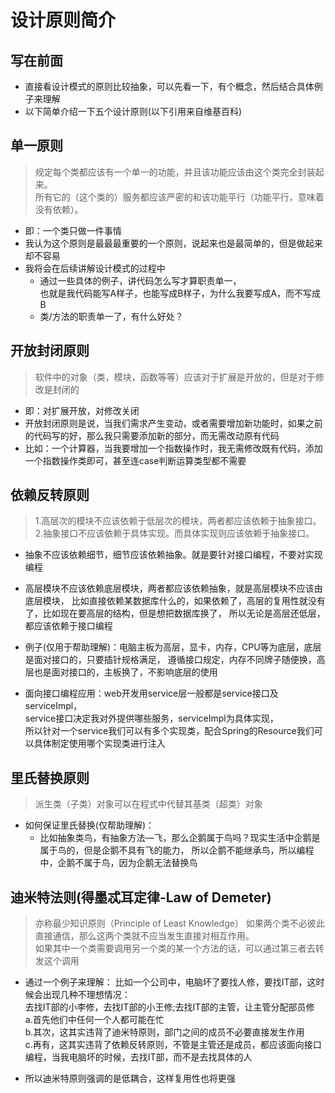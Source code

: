 # 设计原则简介

## 写在前面
* 直接看设计模式的原则比较抽象，可以先看一下，有个概念，然后结合具体例子来理解
* 以下简单介绍一下五个设计原则(以下引用来自维基百科)

## 单一原则  
> 规定每个类都应该有一个单一的功能，并且该功能应该由这个类完全封装起来。
<br>所有它的（这个类的）服务都应该严密的和该功能平行（功能平行，意味着没有依赖）。
 
* 即：一个类只做一件事情
* 我认为这个原则是最最最重要的一个原则，说起来也是最简单的，但是做起来却不容易
* 我将会在后续讲解设计模式的过程中
    * 通过一些具体的例子，讲代码怎么写才算职责单一，
    <br>也就是我代码能写A样子，也能写成B样子，为什么我要写成A，而不写成B
    * 类/方法的职责单一了，有什么好处？

## 开放封闭原则
> 软件中的对象（类，模块，函数等等）应该对于扩展是开放的，但是对于修改是封闭的 

* 即：对扩展开放，对修改关闭
* 开放封闭原则是说，当我们需求产生变动，或者需要增加新功能时，如果之前的代码写的好，那么我只需要添加新的部分，而无需改动原有代码
* 比如：一个计算器，当我要增加一个指数操作时，我无需修改既有代码，添加一个指数操作类即可，甚至连case判断运算类型都不需要

## 依赖反转原则
> 1.高层次的模块不应该依赖于低层次的模块，两者都应该依赖于抽象接口。
<br>2.抽象接口不应该依赖于具体实现。而具体实现则应该依赖于抽象接口。

* 抽象不应该依赖细节，细节应该依赖抽象。就是要针对接口编程，不要对实现编程

* 高层模块不应该依赖底层模块，两者都应该依赖抽象，就是高层模块不应该由底层模块，
比如直接依赖某数据库什么的，如果依赖了，高层的复用性就没有了，比如现在要高层的结构，但是想把数据库换了，
所以无论是高层还低层，都应该依赖于接口编程
		
* 例子(仅用于帮助理解)：电脑主板为高层，显卡，内存，CPU等为底层，底层是面对接口的，只要插针规格满足，
遵循接口规定，内存不同牌子随便换，高层也是面对接口的，主板换了，不影响底层的使用
		
* 面向接口编程应用：web开发用service层一般都是service接口及serviceImpl，
<br>service接口决定我对外提供哪些服务，serviceImpl为具体实现，
<br>所以针对一个service我们可以有多个实现类，配合Spring的Resource我们可以具体制定使用哪个实现类进行注入

## 里氏替换原则

> 派生类（子类）对象可以在程式中代替其基类（超类）对象

* 如何保证里氏替换(仅帮助理解)：
    * 比如抽象类鸟，有抽象方法—飞，那么企鹅属于鸟吗？现实生活中企鹅是属于鸟的，但是企鹅不具有飞的能力，
		所以企鹅不能继承鸟，所以编程中，企鹅不属于鸟，因为企鹅无法替换鸟

## 迪米特法则(得墨忒耳定律-Law of Demeter)

> 亦称最少知识原则（Principle of Least Knowledge）
> 如果两个类不必彼此直接通信，那么这两个类就不应当发生直接对相互作用。
<br>如果其中一个类需要调用另一个类的某一个方法的话，可以通过第三者去转发这个调用

* 通过一个例子来理解：
比如一个公司中，电脑坏了要找人修，要找IT部，这时候会出现几种不理想情况：
<br>去找IT部的小李修，去找IT部的小王修;去找IT部的主管，让主管分配部员修
<br>    a.首先他们中任何一个人都可能在忙
<br>    b.其次，这其实违背了迪米特原则，部门之间的成员不必要直接发生作用
<br>    c.再有，这其实违背了依赖反转原则，不管是主管还是成员，都应该面向接口编程，当我电脑坏的时候，去找IT部，而不是去找具体的人

* 所以迪米特原则强调的是低耦合，这样复用性也将更强

